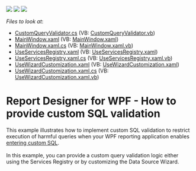 <!-- default badges list -->
![](https://img.shields.io/endpoint?url=https://codecentral.devexpress.com/api/v1/VersionRange/128604513/2023.1)
[![](https://img.shields.io/badge/Open_in_DevExpress_Support_Center-FF7200?style=flat-square&logo=DevExpress&logoColor=white)](https://supportcenter.devexpress.com/ticket/details/T564363)
[![](https://img.shields.io/badge/📖_How_to_use_DevExpress_Examples-e9f6fc?style=flat-square)](https://docs.devexpress.com/GeneralInformation/403183)
<!-- default badges end -->
<!-- default file list -->
*Files to look at*:

* [CustomQueryValidator.cs](./CS/CustomQueryValidator.cs) (VB: [CustomQueryValidator.vb](./VB/CustomQueryValidator.vb))
* [MainWindow.xaml](./CS/MainWindow.xaml) (VB: [MainWindow.xaml](./VB/MainWindow.xaml))
* [MainWindow.xaml.cs](./CS/MainWindow.xaml.cs) (VB: [MainWindow.xaml.vb](./VB/MainWindow.xaml.vb))
* [UseServicesRegistry.xaml](./CS/UseServicesRegistry.xaml) (VB: [UseServicesRegistry.xaml](./VB/UseServicesRegistry.xaml))
* [UseServicesRegistry.xaml.cs](./CS/UseServicesRegistry.xaml.cs) (VB: [UseServicesRegistry.xaml.vb](./VB/UseServicesRegistry.xaml.vb))
* [UseWizardCustomization.xaml](./CS/UseWizardCustomization.xaml) (VB: [UseWizardCustomization.xaml](./VB/UseWizardCustomization.xaml))
* [UseWizardCustomization.xaml.cs](./CS/UseWizardCustomization.xaml.cs) (VB: [UseWizardCustomization.xaml.vb](./VB/UseWizardCustomization.xaml.vb))
<!-- default file list end -->
# Report Designer for WPF - How to provide custom SQL validation


This example illustrates how to implement custom SQL validation to restrict execution of harmful queries when your WPF reporting application enables <a href="https://www.devexpress.com/example=T504221">entering custom SQL</a>.<br><br>In this example, you can provide a custom query validation logic either using the Services Registry or by customizing the Data Source Wizard.

<br/>


